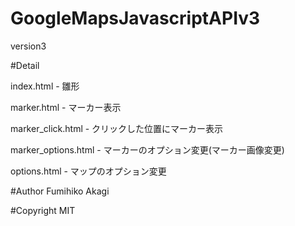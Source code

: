 # GoogleMapsJavascriptAPIv3
version3

#Detail

index.html - 雛形

marker.html - マーカー表示

marker_click.html - クリックした位置にマーカー表示

marker_options.html - マーカーのオプション変更(マーカー画像変更)

options.html - マップのオプション変更

#Author
Fumihiko Akagi

#Copyright
MIT
